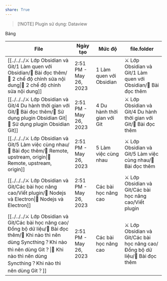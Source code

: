 ```yaml
---
share: True
---
```

> [!NOTE] Plugin sử dụng: Dataview

Bảng

| File                                                                                                                                                                                                        | Ngày tạo               | Mức độ                      | file.folder                                                                 |
| ----------------------------------------------------------------------------------------------------------------------------------------------------------------------------------------------------------- | ---------------------- | --------------------------- | --------------------------------------------------------------------------- |
| [[../../../⚔️ Lớp Obsidian và Git/1 Làm quen với Obsidian/📖 Bài đọc thêm/📖 2 chế độ chỉnh sửa nội dung\|📖 2 chế độ chỉnh sửa nội dung]]                                                                        | 2:51 PM - May 26, 2023 | 1 Làm quen với Obsidian     | ⚔️ Lớp Obsidian và Git/1 Làm quen với Obsidian/📖 Bài đọc thêm              |
| [[../../../⚔️ Lớp Obsidian và Git/4 Du hành thời gian với Git/📖 Bài đọc thêm/📖 Sử dụng plugin Obsidian Git\|📖 Sử dụng plugin Obsidian Git]]                                                                    | 2:51 PM - May 26, 2023 | 4 Du hành thời gian với Git | ⚔️ Lớp Obsidian và Git/4 Du hành thời gian với Git/📖 Bài đọc thêm          |
| [[../../../⚔️ Lớp Obsidian và Git/5 Làm việc cùng nhau/📖 Bài đọc thêm/📖 Remote, upstream, origin\|📖 Remote, upstream, origin]]                                                                                 | 2:51 PM - May 26, 2023 | 5 Làm việc cùng nhau        | ⚔️ Lớp Obsidian và Git/5 Làm việc cùng nhau/📖 Bài đọc thêm                 |
| [[../../../⚔️ Lớp Obsidian và Git/Các bài học nâng cao/Viết plugin/📖 Nodejs và Electron\|📖 Nodejs và Electron]]                                                                                                 | 2:51 PM - May 26, 2023 | Các bài học nâng cao        | ⚔️ Lớp Obsidian và Git/Các bài học nâng cao/Viết plugin                     |
| [[../../../⚔️ Lớp Obsidian và Git/Các bài học nâng cao/Đồng bộ dữ liệu/📖 Bài đọc thêm/📖 Khi nào thì nên dùng Syncthing？Khi nào thì nên dùng Git？\|📖 Khi nào thì nên dùng Syncthing？Khi nào thì nên dùng Git？]] | 2:51 PM - May 26, 2023 | Các bài học nâng cao        | ⚔️ Lớp Obsidian và Git/Các bài học nâng cao/Đồng bộ dữ liệu/📖 Bài đọc thêm |


